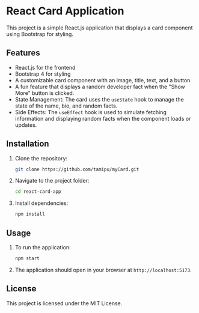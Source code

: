 # React Card Application

This project is a simple React.js application that displays a card component using Bootstrap for styling.

## Features

- React.js for the frontend
- Bootstrap 4 for styling
- A customizable card component with an image, title, text, and a button
- A fun feature that displays a random developer fact when the "Show More" button is clicked.
- State Management: The card uses the `useState` hook to manage the state of the name, bio, and random facts.
- Side Effects: The `useEffect` hook is used to simulate fetching information and displaying random facts when the component loads or updates.



## Installation

1. Clone the repository:
   ```bash
   git clone https://github.com/tamipu/myCard.git
   ```
2. Navigate to the project folder:
   ```bash
   cd react-card-app
   ```
3. Install dependencies:
   ```bash
   npm install
   ```

## Usage

1. To run the application:
   ```bash
   npm start
   ```

2. The application should open in your browser at `http://localhost:5173`.

## License

This project is licensed under the MIT License.
